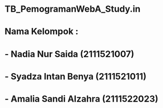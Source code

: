 # TB_PemogramanWebA_Study.in
# 
# Nama Kelompok :
# - Nadia Nur Saida       (2111521007)
# - Syadza Intan Benya    (2111521011)
# - Amalia Sandi Alzahra  (2111522023)
